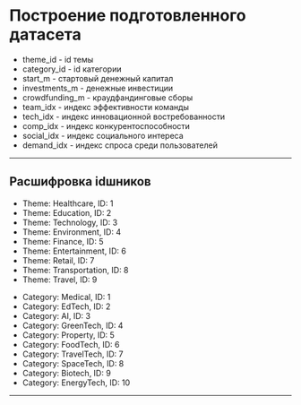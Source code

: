 # Построение подготовленного датасета

- theme_id - id темы
- category_id - id категории 
- start_m - стартовый денежный капитал
- investments_m - денежные инвестиции
- crowdfunding_m - краудфандинговые сборы
- team_idx - индекс эффективности команды
- tech_idx - индекс инновационной востребованности
- comp_idx - индекс конкурентоспособности
- social_idx - индекс социального интереса
- demand_idx - индекс спроса среди пользователей

---

## Расшифровка idшников

- Theme: Healthcare, ID: 1
- Theme: Education, ID: 2
- Theme: Technology, ID: 3
- Theme: Environment, ID: 4
- Theme: Finance, ID: 5
- Theme: Entertainment, ID: 6
- Theme: Retail, ID: 7
- Theme: Transportation, ID: 8
- Theme: Travel, ID: 9

* Category: Medical, ID: 1
* Category: EdTech, ID: 2
* Category: AI, ID: 3
* Category: GreenTech, ID: 4
* Category: Property, ID: 5
* Category: FoodTech, ID: 6
* Category: TravelTech, ID: 7
* Category: SpaceTech, ID: 8
* Category: Biotech, ID: 9
* Category: EnergyTech, ID: 10

---
